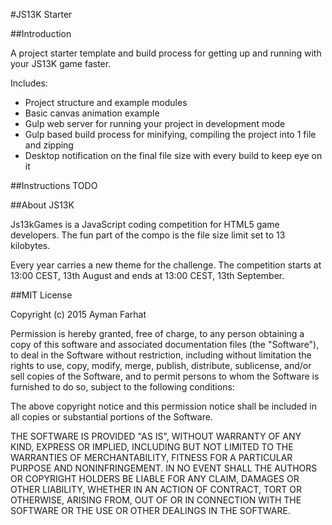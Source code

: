 #JS13K Starter

##Introduction

A project starter template and build process for getting up and running with your JS13K game faster.

Includes:

- Project structure and example modules
- Basic canvas animation example
- Gulp web server for running your project in development mode
- Gulp based build process for minifying, compiling the project into 1 file and zipping
- Desktop notification on the final file size with every build to keep eye on it

##Instructions
TODO

##About JS13K

Js13kGames is a JavaScript coding competition for HTML5 game developers. The fun part of the compo is the file size limit set to 13 kilobytes. 

Every year carries a new theme for the challenge. The competition starts at 13:00 CEST, 13th August and ends at 13:00 CEST, 13th September.

##MIT License

Copyright (c) 2015 Ayman Farhat

Permission is hereby granted, free of charge, to any person obtaining a copy of this software and associated documentation files (the "Software"), to deal in the Software without restriction, including without limitation the rights to use, copy, modify, merge, publish, distribute, sublicense, and/or sell copies of the Software, and to permit persons to whom the Software is furnished to do so, subject to the following conditions:

The above copyright notice and this permission notice shall be included in all copies or substantial portions of the Software.

THE SOFTWARE IS PROVIDED "AS IS", WITHOUT WARRANTY OF ANY KIND, EXPRESS OR IMPLIED, INCLUDING BUT NOT LIMITED TO THE WARRANTIES OF MERCHANTABILITY, FITNESS FOR A PARTICULAR PURPOSE AND NONINFRINGEMENT. IN NO EVENT SHALL THE AUTHORS OR COPYRIGHT HOLDERS BE LIABLE FOR ANY CLAIM, DAMAGES OR OTHER LIABILITY, WHETHER IN AN ACTION OF CONTRACT, TORT OR OTHERWISE, ARISING FROM, OUT OF OR IN CONNECTION WITH THE SOFTWARE OR THE USE OR OTHER DEALINGS IN THE SOFTWARE.